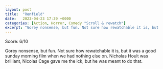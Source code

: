 ```yaml
---
layout: post
title:  "Renfield"
date:   2023-04-23 17:39 +0000
categories: [Action, Horror, Comedy "Scroll & rewatch"]
excerpt: "Gorey nonsense, but fun. Not sure how rewatchable it is, but it was a good sunday morning film when we had nothing else on. Nicholas Hoult was brilliant, Nicolas Cage gave me the ick, but he was meant to do that. "
---
```

Score: 6/10 

Gorey nonsense, but fun. Not sure how rewatchable it is, but it was a good sunday morning film when we had nothing else on. Nicholas Hoult was brilliant, Nicolas Cage gave me the ick, but he was meant to do that. 
